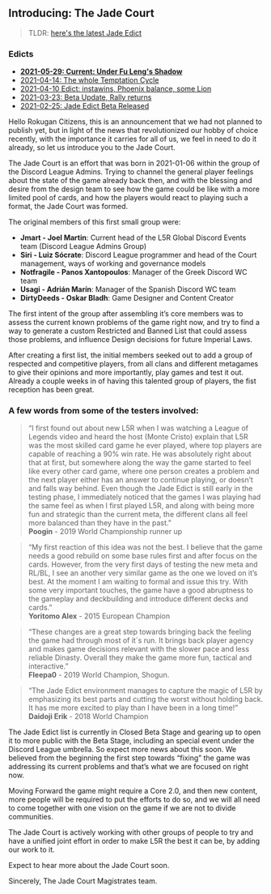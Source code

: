 ## Introducing: The Jade Court

> TLDR: [here's the latest Jade Edict](edict.md)

### Edicts

- **[2021-05-29: Current: Under Fu Leng's Shadow](edict.md)**
- [2021-04-14: The whole Temptation Cycle](edict-2021-05.md)
- [2021-04-10 Edict: instawins, Phoenix balance, some Lion](edict-2021-04.md)
- [2021-03-23: Beta Update, Rally returns](edict-2021-03.md)
- [2021-02-25: Jade Edict Beta Released](edict-2021-02.md)

Hello Rokugan Citizens, this is an announcement that we had not planned to publish yet, but in light of the news that revolutionized our hobby of choice recently, with the importance it carries for all of us, we feel in need to do it already, so let us introduce you to the Jade Court.

The Jade Court is an effort that was born in 2021-01-06 within the group of the Discord League Admins. Trying to channel the general player feelings about the state of the game already back then, and with the blessing and desire from the design team to see how the game could be like with a more limited pool of cards, and how the players would react to playing such a format, the Jade Court was formed.

The original members of this first small group were:

- **Jmart - Joel Martin**: Current head of the L5R Global Discord Events team (Discord League Admins Group)
- **Siri - Luiz Sócrate**: Discord League programmer and head of the Court management, ways of working and governance models
- **Notfragile - Panos Xantopoulos**: Manager of the Greek Discord WC team
- **Usagi - Adrián Marín**: Manager of the Spanish Discord WC team
- **DirtyDeeds - Oskar Bladh**: Game Designer and Content Creator

The first intent of the group after assembling it’s core members was to assess the current known problems of the game right now, and try to find a way to generate a custom Restricted and Banned List that could assess those problems, and influence Design decisions for future Imperial Laws.

After creating a first list, the initial members seeked out to add a group of respected and competitive players, from all clans and different metagames to give their opinions and more importantly, play games and test it out. Already a couple weeks in of having this talented group of players, the fist reception has been great.

### A few words from some of the testers involved:

> “I first found out about new L5R when I was watching a League of Legends video and heard the host (Monte Cristo) explain that L5R was the most skilled card game he ever played, where top players are capable of reaching a 90% win rate. He was absolutely right about that at first, but somewhere along the way the game started to feel like every other card game, where one person creates a problem and the next player either has an answer to continue playing, or doesn’t and falls way behind. Even though the Jade Edict is still early in the testing phase, I immediately noticed that the games I was playing had the same feel as when I first played L5R, and along with being more fun and strategic than the current meta, the different clans all feel more balanced than they have in the past.”  
> **Poogin** - 2019 World Championship runner up

> “My first reaction of this idea was not the best. I believe that the game needs a good rebuild on some base rules first and after focus on the cards. However, from the very first days of testing the new meta and RL/BL, I see an another very similar game as the one we loved on it’s best. At the moment I am waiting to formal and issue this try. With some very important touches, the game have a good abruptness to the gameplay and deckbuilding and introduce different decks and cards.”  
> **Yoritomo Alex** - 2015 European Champion

> “These changes are a great step towards bringing back the feeling the game had through most of it´s run. It brings back player agency and makes game decisions relevant with the slower pace and less reliable Dinasty. Overall they make the game more fun, tactical and interactive.”  
> **Fleepa0** - 2019 World Champion, Shogun.

> “The Jade Edict environment manages to capture the magic of L5R by emphasizing its best parts and cutting the worst without holding back. It has me more excited to play than I have been in a long time!”  
> **Daidoji Erik** - 2018 World Champion

The Jade Edict list is currently in Closed Beta Stage and gearing up to open it to more public with the Beta Stage, including an special event under the Discord League umbrella. So expect more news about this soon. We believed from the beginning the first step towards “fixing” the game was addressing its current problems and that’s what we are focused on right now.

Moving Forward the game might require a Core 2.0, and then new content, more people will be required to put the efforts to do so, and we will all need to come together with one vision on the game if we are not to divide communities.

The Jade Court is actively working with other groups of people to try and have a unified joint effort in order to make L5R the best it can be, by adding our work to it.

Expect to hear more about the Jade Court soon.

Sincerely,
The Jade Court Magistrates team.
